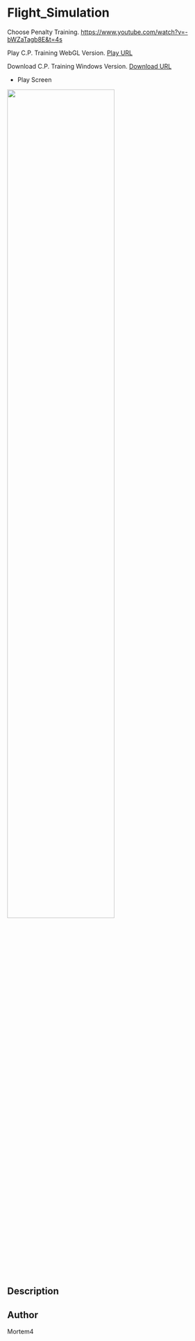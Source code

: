 # Flight_Simulation
Choose Penalty Training.
https://www.youtube.com/watch?v=-bWZaTagb8E&t=4s

Play C.P. Training WebGL Version. [Play URL](https://gondnetom.github.io/CPTrainingWebGL/)

Download C.P. Training Windows Version. [Download URL](https://drive.google.com/file/d/1CrqI2_s4eZpVrJCFzYuXhrl5JtMtTLaX/view?usp=sharing)

- Play Screen

<img src = "https://user-images.githubusercontent.com/77566805/199730199-238f45dc-b21a-4037-97e6-6a52d6167aad.jpg" width="70%" height="70%">

## Description


## Author
Mortem4
